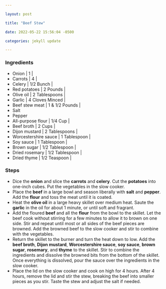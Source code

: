```yaml
---

layout: post

title: "Beef Stew"

date: 2022-05-22 15:56:04 -0500

categories: jekyll update

---
```


###  Ingredients

- Onion \| 1 \|
- Carrots \| 4 \|
- Celery \| 1/2 Bunch \|
- Red potatoes \| 2 Pounds \|
- Olive oil \| 2 Tablespoons \|
- Garlic \| 4 Cloves Minced \|
- Beef stew meat \| 1 & 1/2 Pounds \|
- Salt
- Pepper
- All-purpose flour \| 1/4 Cup \|
- Beef broth \| 2 Cups \|
- Dijon mustard \| 2 Tablespoons \|
- Worcestershire sauce \| 1 Tablespoon \|
- Soy sauce \| 1 Tablespoon \|
- Brown sugar \| 1/2 Tablespoon \|
- Dried rosemary \| 1/2 Tablespoon \|
- Dried thyme \| 1/2 Teaspoon \|

###  Steps

- Dice the **onion** and slice the **carrots** and **celery**. Cut the **potatoes** into one-inch cubes. Put the vegetables in the slow cooker.
- Place the **beef** in a large bowl and season liberally with **salt** and **pepper**. Add the **flour** and toss the meat until it is coated.
- Heat the **olive oil** in a large heavy skillet over medium heat. Saute the **garlic** in the oil for about 1 minute, or until soft and fragrant.
- Add the floured **beef** and all the **flour** from the bowl to the skillet. Let the beef cook without stirring for a few minutes to allow it to brown on one side. Stir and repeat until most or all sides of the beef pieces are browned. Add the browned beef to the slow cooker and stir to combine with the vegetables.
- Return the skillet to the burner and turn the heat down to low. Add the **beef broth**, **Dijon mustard**, **Worcestershire sauce**, **soy sauce**, **brown sugar**, **rosemary**, and **thyme** to the skillet. Stir to combine the ingredients and dissolve the browned bits from the bottom of the skillet. Once everything is dissolved, pour the sauce over the ingredients in the slow cooker.
- Place the lid on the slow cooker and cook on high for 4 hours. After 4 hours, remove the lid and stir the stew, breaking the beef into smaller pieces as you stir. Taste the stew and adjust the salt if needed.
